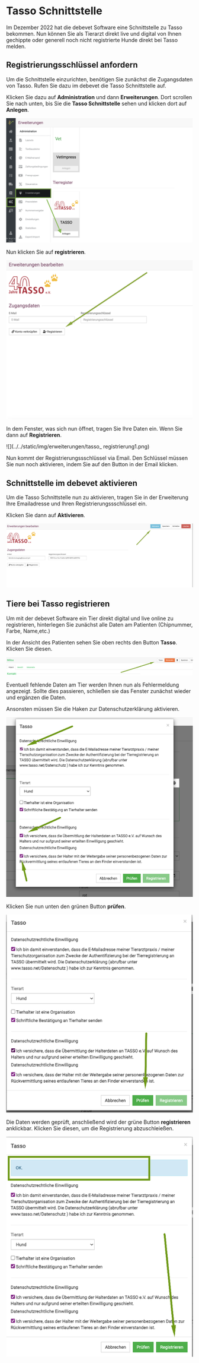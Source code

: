 # Tasso Schnittstelle  

Im Dezember 2022 hat die debevet Software eine Schnittstelle zu Tasso bekommen. Nun können Sie als Tierarzt direkt live und digital
von Ihnen gechippte oder generell noch nicht registrierte Hunde direkt bei Tasso melden. 

## Registrierungsschlüssel anfordern  

Um die Schnittstelle einzurichten, benötigen Sie zunächst die Zugangsdaten von Tasso. Rufen Sie dazu im debevet die Tasso Schnittstelle auf. 

Klicken Sie dazu auf **Administration** und dann **Erweiterungen**. Dort scrollen Sie nach unten, bis Sie die **Tasso Schnittstelle** sehen und klicken
dort auf **Anlegen**.  

![](../../static/img/erweiterungen/tasso_einrichten.png)  

Nun klicken Sie auf **registrieren**.  

![](../../static/img/erweiterungen/tasso_schluessel_anfordern.png)  

In dem Fenster, was sich nun öffnet, tragen Sie Ihre Daten ein. Wenn Sie dann auf **Registrieren**.    

![](../../static/img/erweiterungen/tasso_ registrierung1.png)  

Nun kommt der Registrierungssschlüssel via Email. Den Schlüssel müssen Sie nun noch aktivieren, indem Sie auf den Button in der Email klicken.

## Schnittstelle im debevet aktivieren

Um die Tasso Schnittstelle nun zu aktivieren, tragen Sie in der Erweiterung Ihre Emailadresse und Ihren Registrierungssschlüssel ein.  

Klicken Sie dann auf **Aktivieren**. 

![](../../static/img/erweiterungen/tasso_aktivieren.png)

## Tiere bei Tasso registrieren 

Um mit der debevet Software ein Tier direkt digital und live online zu registrieren, hinterlegen Sie zunächst alle Daten am Patienten (Chipnummer, Farbe, Name,etc.)  

In der Ansicht des Patienten sehen Sie oben rechts den Button **Tasso**. Klicken Sie diesen.  

![](../../static/img/erweiterungen/tasso_patient_button.png)  

Eventuell fehlende Daten am Tier werden Ihnen nun als Fehlermeldung angezeigt. Sollte dies passieren, schließen sie das Fenster zunächst wieder und ergänzen die Daten.  

Ansonsten müssen Sie die Haken zur Datenschutzerklärung aktivieren.  

![](../../static/img/erweiterungen/tasso_haken_setzen.png) 

Klicken Sie nun unten den grünen Button **prüfen**.  

![](../../static/img/erweiterungen/tasso_pruefen_button.png)  

Die Daten werden geprüft, anschließend wird der grüne Button **registrieren** anklickbar. Klicken Sie diesen, um die Registrierung abzuschleießen.  

![](../../static/img/erweiterungen/tasso_registrieren.png)
